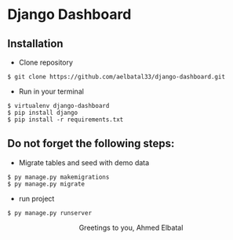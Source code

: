 # Django Dashboard
## Installation
- Clone repository
```
$ git clone https://github.com/aelbatal33/django-dashboard.git
```
- Run in your terminal
```
$ virtualenv django-dashboard
$ pip install django
$ pip install -r requirements.txt
```

## Do not forget the following steps:


- Migrate tables and seed with demo data
```
$ py manage.py makemigrations
$ py manage.py migrate
```
- run project
```
$ py manage.py runserver
```

<p align="center">Greetings to you, Ahmed Elbatal</p>

